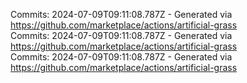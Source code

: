 Commits: 2024-07-09T09:11:08.787Z - Generated via https://github.com/marketplace/actions/artificial-grass
<br>
Commits: 2024-07-09T09:11:08.787Z - Generated via https://github.com/marketplace/actions/artificial-grass
<br>
Commits: 2024-07-09T09:11:08.787Z - Generated via https://github.com/marketplace/actions/artificial-grass
<br>
